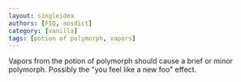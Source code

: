 ```yaml
---
layout: singleidea
authors: [FIQ, aosdict]
category: [vanilla]
tags: [potion of polymorph, vapors]
---
```

Vapors from the potion of polymorph should cause a brief or minor polymorph. Possibly the "you feel like a new foo" effect.
